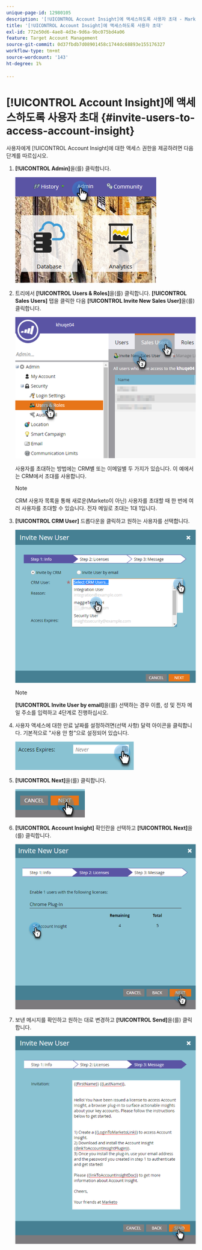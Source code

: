 ```yaml
---
unique-page-id: 12980105
description: '[!UICONTROL Account Insight]에 액세스하도록 사용자 초대 - Marketo 문서 - 제품 설명서'
title: '[!UICONTROL Account Insight]에 액세스하도록 사용자 초대'
exl-id: 772e50d6-4ae8-4d3e-9d6a-9bc075bd4a06
feature: Target Account Management
source-git-commit: 0d37fbdb7d08901458c1744dc68893e155176327
workflow-type: tm+mt
source-wordcount: '143'
ht-degree: 1%

---
```


# [!UICONTROL Account Insight]에 액세스하도록 사용자 초대 {#invite-users-to-access-account-insight}

사용자에게 [!UICONTROL Account Insight]에 대한 액세스 권한을 제공하려면 다음 단계를 따르십시오.

1. **[!UICONTROL Admin]**&#x200B;을(를) 클릭합니다.

   ![](assets/admin-1.png)

1. 트리에서 **[!UICONTROL Users & Roles]**&#x200B;을(를) 클릭합니다. **[!UICONTROL Sales Users]** 탭을 클릭한 다음 **[!UICONTROL Invite New Sales User]**&#x200B;을(를) 클릭합니다.

   ![](assets/two-6.png)

   사용자를 초대하는 방법에는 CRM별 또는 이메일별 두 가지가 있습니다. 이 예에서는 CRM에서 초대를 사용합니다.

   >[!NOTE]
   >
   >CRM 사용자 목록을 통해 새로운(Marketo이 아닌) 사용자를 초대할 때 한 번에 여러 사용자를 초대할 수 있습니다. 전자 메일로 초대는 1대 1입니다.

1. **[!UICONTROL CRM User]** 드롭다운을 클릭하고 원하는 사용자를 선택합니다.

   ![](assets/three-5.png)

   >[!NOTE]
   >
   >**[!UICONTROL Invite User by email]**&#x200B;을(를) 선택하는 경우 이름, 성 및 전자 메일 주소를 입력하고 4단계로 진행하십시오.

1. 사용자 액세스에 대한 만료 날짜를 설정하려면(선택 사항) 달력 아이콘을 클릭합니다. 기본적으로 &quot;사용 안 함&quot;으로 설정되어 있습니다.

   ![](assets/four-5.png)

1. **[!UICONTROL Next]**&#x200B;을(를) 클릭합니다.

   ![](assets/five-5.png)

1. **[!UICONTROL Account Insight]** 확인란을 선택하고 **[!UICONTROL Next]**&#x200B;을(를) 클릭합니다.

   ![](assets/six-3.png)

1. 보낸 메시지를 확인하고 원하는 대로 변경하고 **[!UICONTROL Send]**&#x200B;을(를) 클릭합니다.

   ![](assets/seven-2.png)
